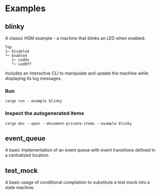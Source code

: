 # Examples

## blinky
A classic HSM example - a machine that blinks an LED when enabled.

```
Top
├─ Disabled
└─ Enabled
   ├─ LedOn
   └─ LedOff
```

Includes an interactive CLI to manipulate and update the machine while displaying its log messages.

### Run
`cargo run --example blinky`

### Inspect the autogenerated items
`cargo doc --open --document-private-items --example blinky`

## event_queue
A basic implementation of an event queue with event transitions defined in a centralized location.

## test_mock
A basic usage of conditional compilation to substitute a test mock into a state machine.
